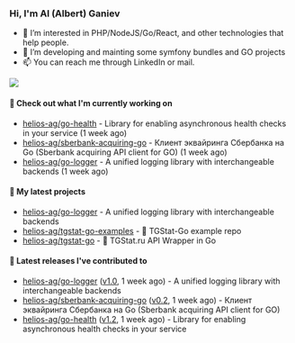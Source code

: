 ### Hi, I'm Al (Albert) Ganiev

- 👀 I’m interested in PHP/NodeJS/Go/React, and other technologies that help people.
- 🌱 I’m developing and mainting some symfony bundles and GO projects 
- 📫 You can reach me through LinkedIn or mail.

<picture>
  <source
    srcset="https://github-readme-stats.vercel.app/api?username=helios-ag&show_icons=true&theme=dark&hide=contribs,prs"
    media="(prefers-color-scheme: dark)"
  />
  <source
    srcset="https://github-readme-stats.vercel.app/api?username=helios-ag&show_icons=true&hide=contribs,prs"
    media="(prefers-color-scheme: light), (prefers-color-scheme: no-preference)"
  />
  <img src="https://github-readme-stats.vercel.app/api?username=helios-ag&show_icons=true&hide=contribs,prs" />
</picture>


#### 👷 Check out what I'm currently working on

- [helios-ag/go-health](https://github.com/helios-ag/go-health) - Library for enabling asynchronous health checks in your service (1 week ago)
- [helios-ag/sberbank-acquiring-go](https://github.com/helios-ag/sberbank-acquiring-go) - Клиент эквайринга Сбербанка на Go (Sberbank acquiring API client for GO) (1 week ago)
- [helios-ag/go-logger](https://github.com/helios-ag/go-logger) - A unified logging library with interchangeable backends (1 week ago)

#### 🌱 My latest projects

- [helios-ag/go-logger](https://github.com/helios-ag/go-logger) - A unified logging library with interchangeable backends
- [helios-ag/tgstat-go-examples](https://github.com/helios-ag/tgstat-go-examples) - :rocket: TGStat-Go example repo
- [helios-ag/tgstat-go](https://github.com/helios-ag/tgstat-go) - :rocket: TGStat.ru API Wrapper in Go

#### 🔭 Latest releases I've contributed to

- [helios-ag/go-logger](https://github.com/helios-ag/go-logger) ([v1.0](https://github.com/helios-ag/go-logger/releases/tag/v1.0), 1 week ago) - A unified logging library with interchangeable backends
- [helios-ag/sberbank-acquiring-go](https://github.com/helios-ag/sberbank-acquiring-go) ([v0.2](https://github.com/helios-ag/sberbank-acquiring-go/releases/tag/v0.2), 1 week ago) - Клиент эквайринга Сбербанка на Go (Sberbank acquiring API client for GO)
- [helios-ag/go-health](https://github.com/helios-ag/go-health) ([v1.2](https://github.com/helios-ag/go-health/releases/tag/v1.2), 1 week ago) - Library for enabling asynchronous health checks in your service
